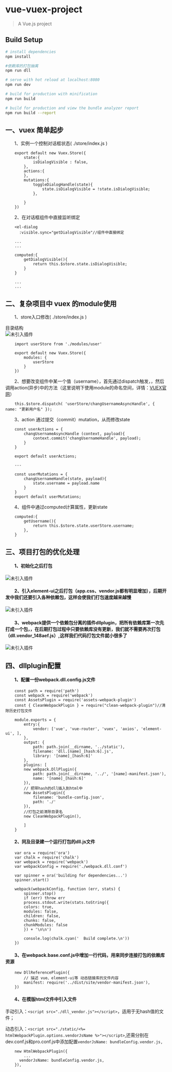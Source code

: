 # vue-vuex-project

> A Vue.js project

## Build Setup

``` bash
# install dependencies
npm install

#依赖库的打包抽离
npm run dll

# serve with hot reload at localhost:8080
npm run dev

# build for production with minification
npm run build

# build for production and view the bundle analyzer report
npm run build --report

```

##  **一、vuex 简单起步**

&emsp;&emsp;1、实例一个控制对话框状态( ./store/index.js )
```
    export default new Vuex.Store({
        state:{
            isDialogVisible : false,
        },
        actions:{
        },
        mutations:{
            toggleDialogHandle(state){
                state.isDialogVisible = !state.isDialogVisible;
            },

        }
    })
```
&emsp;&emsp;2、在对话框组件中直接监听绑定
```
    <el-dialog
      :visible.sync="getDialogVisible"//组件中直接绑定
    
    ...
    ...

    computed:{
        getDialogVisible(){
            return this.$store.state.isDialogVisible;
        }
    }

    ...
    ...
```

##  **二、复杂项目中 vuex 的module使用**
&emsp;&emsp;1、store入口修改( ./store/index.js )<br>

目录结构<br>
![未引入插件](./markdown_img/store_1.jpg)

```
    import userStore from './modules/user'

    export default new Vuex.Store({
        modules: {
            userStore
        }
    })
```
&emsp;&emsp;2、想要改变组件中某一个值（username），首先通过dispatch触发，，然后调用action(异步)中的方法（这里说明下使用module的命名空间，详情：[VUEX官网](https://vuex.vuejs.org/zh/guide/modules.html)）<br>
```
    this.$store.dispatch( 'userStore/changUsernameAsyncHandle', { name: "更新用户名" });
```
&emsp;&emsp;3、action 通过提交（commit）mutation，从而修改state

```
    const userActions = {
        changUsernameAsyncHandle (context, payload){
            context.commit('changUsernameHandle', payload);
        }
    }

    export default userActions;

    ---

    const userMutations = {
        changUsernameHandle(state, payload){
            state.username = payload.name
        }
    }
    export default userMutations;
```
&emsp;&emsp;4、组件中通过computed计算属性，更新state
```
    computed:{
        getUsername(){
            return this.$store.state.userStore.username;
        },
    }
```
##  **三、项目打包的优化处理**
#### &emsp;&emsp;1、初始化之后打包
![未引入插件](./markdown_img/1.jpg)
#### &emsp;&emsp;2、引入element-ui之后打包（app.css、vendor.js都有明显增加），后期开发中我们还要引入各种依赖包，这样会使我们打包速度越来越慢
![未引入插件](./markdown_img/2.jpg)

#### &emsp;&emsp;3、webpack提供一个依赖包分离的插件dllplugin，把所有依赖库第一次先打成一个包，，在后期打包过程中只要依赖库没有更新，我们就不需要再次打包（dll.vendor_148aef.js）,这样我们代码打包文件就小很多了
![未引入插件](./markdown_img/3.jpg)

##  **四、dllplugin配置**
#### &emsp;&emsp;1、配置一份webpack.dll.config.js文件
```
    const path = require('path')
    const webpack = require('webpack')
    const AssetsPlugin = require('assets-webpack-plugin')
    const { CleanWebpackPlugin } = require("clean-webpack-plugin")//清除历史打包文件

    module.exports = {
        entry:{
            vendor: ['vue', 'vue-router', 'vuex', 'axios', 'element-ui', ],
        },
        output: {
            path: path.join(__dirname, '../static'),
            filename: 'dll.[name]_[hash:6].js',
            library: '[name]_[hash:6]'
        },
        plugins: [
        new webpack.DllPlugin({
            path: path.join(__dirname, '../', '[name]-manifest.json'),
            name: '[name]_[hash:6]'
        }),
        // 把带hash的dll插入到html中
        new AssetsPlugin({
            filename: 'bundle-config.json',
            path: './'
        }),
        //打包之前清除目录名
        new CleanWebpackPlugin(),
    
        ]
    }
```
#### &emsp;&emsp;2、同及目录建一个运行打包的dll.js文件
```
    var ora = require('ora')
    var chalk = require('chalk')
    var webpack = require('webpack')
    var webpackConfig = require('./webpack.dll.conf')

    var spinner = ora('building for dependencies...')
    spinner.start()

    webpack(webpackConfig, function (err, stats) {
        spinner.stop()
        if (err) throw err
        process.stdout.write(stats.toString({
        colors: true,
        modules: false,
        children: false,
        chunks: false,
        chunkModules: false
        }) + '\n\n')
    
        console.log(chalk.cyan('  Build complete.\n'))
    })
```
#### &emsp;&emsp;3、在webpack.base.conf.js中增加一行代码，用来同步连接打包的依赖库资源
```
    new DllReferencePlugin({
        // 描述 vue、element-ui等 动态链接库的文件内容
        manifest: require('../dist/site/vendor-manifest.json'),
    })
```
#### &emsp;&emsp;4、在模版html文件中引入文件
手动引入：```<script src="./dll_vendor.js"></script>```，适用于无hash值的文件；

动态引入：```<script src="./static/<%= htmlWebpackPlugin.options.vendorJsName %>"></script>```,还需分别在dev.conf.js和pro.conf.js中添加配置```vendorJsName: bundleConfig.vendor.js,```
```
    new HtmlWebpackPlugin({
        ...
      vendorJsName: bundleConfig.vendor.js,
    }),
```